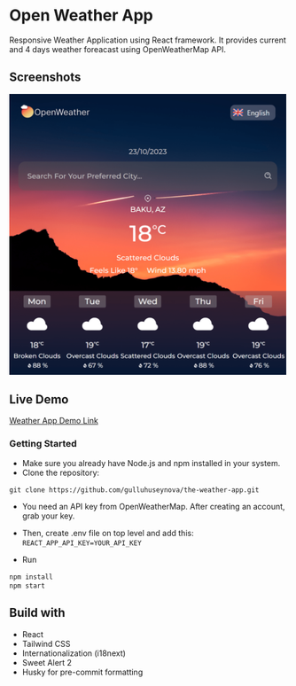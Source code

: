 
# Open Weather App

Responsive Weather Application using React framework. It provides current and 4 days weather foreacast using OpenWeatherMap API.


## Screenshots
<img src="https://github.com/gulluhuseynova/the-weather-app/blob/main/public/screenshot.png" width="500">

## Live Demo

[Weather App Demo Link](https://weather-app-g.vercel.app)

### Getting Started

- Make sure you already have Node.js and npm installed in your system.
- Clone the repository: 
```
git clone https://github.com/gulluhuseynova/the-weather-app.git
```
- You need an API key from OpenWeatherMap. After creating an account, grab your key.
- Then, create .env file on top level and add this: `REACT_APP_API_KEY=YOUR_API_KEY`

- Run 
```
npm install
npm start
```
      
## Build with
- React
- Tailwind CSS
- Internationalization (i18next)
- Sweet Alert 2
- Husky for pre-commit formatting
